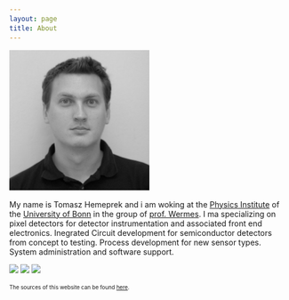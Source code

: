```yaml
---
layout: page
title: About
---
```


<img style="width: 50%; margin-left: auto; margin-right: auto" src="/assets/HemperekTomaszBW.jpg">

My name is Tomasz Hemeprek and i am woking at the [Physics Institute](http://www.pi.uni-bonn.de/) of the [University of Bonn](http://www.uni-bonn.de/) in the group of [prof. Wermes](http://pixel.physik.uni-bonn.de/). 
I ma specializing on pixel detectors for detector instrumentation and associated front end electronics. Inegrated Circuit development for semiconductor detectors from concept to testing. Process development for new sensor types. System administration and software support.


<a style="display:inline-block; vertical-align:bottom;" href="https://twitter.com/themperek"><img  style="margin:0 0 0 0;" src="twitter-3-48.png"/></a>
<a style="display:inline-block; vertical-align:bottom;"  href="http://linkedin.com/in/hemperek"><img  style="margin:0 0 0 0;" src="linkedin-3-48.png"/></a>
<a style="display:inline-block; vertical-align:bottom;"  href="{{ site.url }}/atom.xml"><img  style="margin:0 0 0 0;" src="rss-3-48.png"/></a></p>


<sub><sup>The sources of this website can be found [here](https://github.com/themperek/themperek.github.io).</sup></sub>
